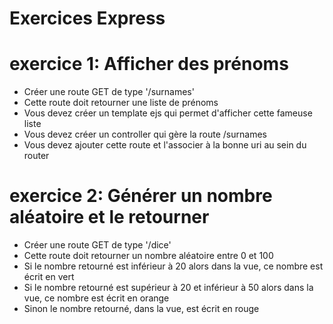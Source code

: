 # Exercices Express

# exercice 1: Afficher des prénoms 

- Créer une route GET de type '/surnames'
- Cette route doit retourner une liste de prénoms
- Vous devez créer un template ejs qui permet d'afficher cette fameuse liste
- Vous devez créer un controller qui gère la route /surnames
- Vous devez ajouter cette route et l'associer à la bonne uri au sein du router

# exercice 2: Générer un nombre aléatoire et le retourner

- Créer une route GET de type '/dice'
- Cette route doit retourner un nombre aléatoire entre 0 et 100
- Si le nombre retourné est inférieur à 20 alors dans la vue, ce nombre est écrit en vert
- Si le nombre retourné est supérieur à 20 et inférieur à 50 alors dans la vue, ce nombre est écrit en orange
- Sinon le nombre retourné, dans la vue, est écrit en rouge